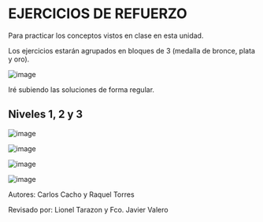 # EJERCICIOS DE REFUERZO

Para practicar los conceptos vistos en clase en esta unidad.
  
Los ejercicios estarán agrupados en bloques de 3 (medalla de bronce, plata y oro).

![image](https://github.com/profeMelola/Programacion-01-2023-24/assets/91023374/35754e92-e501-4a87-87fe-4768c73cdfe9)

Iré subiendo las soluciones de forma regular.

## Niveles 1, 2 y 3

![image](https://user-images.githubusercontent.com/91023374/133936888-ef27e788-bba0-468a-8f4c-1dca5ddeffbb.png)

![image](https://user-images.githubusercontent.com/91023374/133936905-012843cf-2bc3-4958-93ef-c9dc23ca7a9c.png)

![image](https://user-images.githubusercontent.com/91023374/133936913-4c7804f8-c9e1-45f3-9002-94285a5945b2.png)



![image](https://user-images.githubusercontent.com/91023374/133936917-5b4ccde3-80d2-4723-8538-838f26ae4c1d.png)

Autores: Carlos Cacho y Raquel Torres

Revisado por: Lionel Tarazon y Fco. Javier Valero
